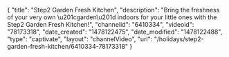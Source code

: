 {
    "title": "Step2 Garden Fresh Kitchen",
    "description": "Bring the freshness of your very own \u201cgarden\u201d indoors for your little ones with the Step2 Garden Fresh Kitchen!",
    "channelid": "6410334",
    "videoid": "78173318",
    "date_created": "1478122475",
    "date_modified": "1478122488",
    "type": "captivate",
    "layout": "channelVideo",
    "url": "\/holidays\/step2-garden-fresh-kitchen\/6410334-78173318"
}